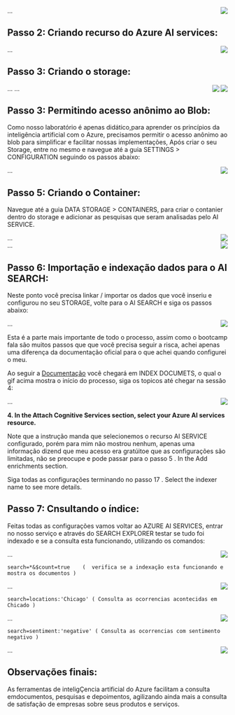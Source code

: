 
<img align="right" src="https://raw.githubusercontent.com/alexklenio/DIO-Microsoft-Azure-AI-Fundamentals/main/imagens/DP04%20-%20Intelig%C3%AAncia%20de%20documentos%20e%20minera%C3%A7%C3%A3o%20de%20conhecimento/01%20-%20config%20da%20busca.gif" width=""/> ...  

## Passo 2: Criando recurso do Azure AI services:      

<img align="right" src="https://raw.githubusercontent.com/alexklenio/DIO-Microsoft-Azure-AI-Fundamentals/main/imagens/DP04%20-%20Intelig%C3%AAncia%20de%20documentos%20e%20minera%C3%A7%C3%A3o%20de%20conhecimento/02%20-%20config%20do%20servi%C3%A7o%20de%20IA.gif" width=""/> ... 

## Passo 3: Criando o storage:      

<img align="right" src="https://raw.githubusercontent.com/alexklenio/DIO-Microsoft-Azure-AI-Fundamentals/main/imagens/DP04%20-%20Intelig%C3%AAncia%20de%20documentos%20e%20minera%C3%A7%C3%A3o%20de%20conhecimento/03%20-%20Cria%C3%A7%C3%A3o%20do%20storage.gif" width=""/> ... 
<img align="right" src="https://raw.githubusercontent.com/alexklenio/DIO-Microsoft-Azure-AI-Fundamentals/main/imagens/DP04%20-%20Intelig%C3%AAncia%20de%20documentos%20e%20minera%C3%A7%C3%A3o%20de%20conhecimento/04%20-%20deploy%20completo.png" width=""/> ... 

## Passo 3: Permitindo acesso anônimo ao Blob:      

Como nosso laboratório é apenas didático,para aprender os princípios da inteligência artificial com o Azure, precisamos permitir o acesso anônimo ao blob para simplificar e facilitar nossas implementações, Após criar o seu Storage, entre no mesmo e navegue até a guia SETTINGS > CONFIGURATION seguindo os passos abaixo:

<img align="right" src="https://raw.githubusercontent.com/alexklenio/DIO-Microsoft-Azure-AI-Fundamentals/main/imagens/DP04%20-%20Intelig%C3%AAncia%20de%20documentos%20e%20minera%C3%A7%C3%A3o%20de%20conhecimento/05%20-%20permitindo%20acesso%20anonimo%20de%20blob.gif" width=""/> ... 


## Passo 5: Criando o Container:      

Navegue até a guia DATA STORAGE > CONTAINERS, para criar o contanier dentro do storage e adicionar as pesquisas que seram analisadas pelo AI SERVICE.

<img align="right" src="https://raw.githubusercontent.com/alexklenio/DIO-Microsoft-Azure-AI-Fundamentals/main/imagens/DP04%20-%20Intelig%C3%AAncia%20de%20documentos%20e%20minera%C3%A7%C3%A3o%20de%20conhecimento/06%20-%20criando%20container.gif" width=""/> ...   
<img align="right" src="https://raw.githubusercontent.com/alexklenio/DIO-Microsoft-Azure-AI-Fundamentals/main/imagens/DP04%20-%20Intelig%C3%AAncia%20de%20documentos%20e%20minera%C3%A7%C3%A3o%20de%20conhecimento/07%20adicionando%20pesquisas%20ao%20container.gif" width=""/> ...  

## Passo 6: Importação e indexação dados para o AI SEARCH:      

Neste ponto você precisa linkar / importar os dados que você inseriu e configurou no seu STORAGE, volte para o AI SEARCH e siga os passos abaixo:

<img align="right" src="https://raw.githubusercontent.com/alexklenio/DIO-Microsoft-Azure-AI-Fundamentals/main/imagens/DP04%20-%20Intelig%C3%AAncia%20de%20documentos%20e%20minera%C3%A7%C3%A3o%20de%20conhecimento/08%20-%20importando%20os%20dados.gif" width=""/> ... 

Esta é a parte mais importante de todo o processo, assim como o bootcamp fala são muitos passos que que você precisa seguir a risca, achei apenas uma diferença da documentação oficial para o que achei quando configurei o meu.

Ao seguir a [Documentação](https://microsoftlearning.github.io/mslearn-ai-fundamentals/Instructions/Labs/11-ai-search.html) você chegará em INDEX DOCUMETS, o qual o gif acima mostra o início do processo, siga os topicos até chegar na sessão 4:

<img align="right" src="https://raw.githubusercontent.com/alexklenio/DIO-Microsoft-Azure-AI-Fundamentals/main/imagens/DP04%20-%20Intelig%C3%AAncia%20de%20documentos%20e%20minera%C3%A7%C3%A3o%20de%20conhecimento/09%20-%20observa%C3%A7%C3%A3o.png" width=""/> ... 

**4. In the Attach Cognitive Services section, select your Azure AI services resource.**

Note que a instrução manda que selecionemos o recurso AI SERVICE configurado, porém para mim não mostrou nenhum, apenas uma informação dizend que meu acesso era gratúitoe que as configurações são limitadas, não se preocupe e pode passar para o passo 5 . In the Add enrichments section.

Siga todas as configurações terminando no passo 17 . Select the indexer name to see more details.

## Passo 7: Cnsultando o índice:      

Feitas todas as configurações vamos voltar ao AZURE AI SERVICES, entrar no nosso serviço e através do SEARCH EXPLORER testar se tudo foi indexado e se a consulta esta funcionando, utilizando os comandos:

<img align="right" src="https://raw.githubusercontent.com/alexklenio/DIO-Microsoft-Azure-AI-Fundamentals/main/imagens/DP04%20-%20Intelig%C3%AAncia%20de%20documentos%20e%20minera%C3%A7%C3%A3o%20de%20conhecimento/11%20-%20testando%20a%20pesquisa.png" width=""/> ... 

```
search=*&$count=true    (  verifica se a indexação esta funcionando e mostra os documentos )
```
<img align="right" src="https://raw.githubusercontent.com/alexklenio/DIO-Microsoft-Azure-AI-Fundamentals/main/imagens/DP04%20-%20Intelig%C3%AAncia%20de%20documentos%20e%20minera%C3%A7%C3%A3o%20de%20conhecimento/12%20-%20testando%20a%20pesquisa.png" width=""/> ... 

```
search=locations:'Chicago' ( Consulta as ocorrencias acontecidas em Chicado )
```
<img align="right" src="https://raw.githubusercontent.com/alexklenio/DIO-Microsoft-Azure-AI-Fundamentals/main/imagens/DP04%20-%20Intelig%C3%AAncia%20de%20documentos%20e%20minera%C3%A7%C3%A3o%20de%20conhecimento/13.png" width=""/> ... 

```
search=sentiment:'negative' ( Consulta as ocorrencias com sentimento negativo )
```
<img align="right" src="https://raw.githubusercontent.com/alexklenio/DIO-Microsoft-Azure-AI-Fundamentals/main/imagens/DP04%20-%20Intelig%C3%AAncia%20de%20documentos%20e%20minera%C3%A7%C3%A3o%20de%20conhecimento/14.png" width=""/> ... 


## Observações finais:      

As ferramentas de inteligÇencia artificial do Azure facilitam a consulta emdocumentos, pesquisas e depoimentos, agilizando ainda mais a consulta de satisfação de empresas sobre seus produtos e serviços.



